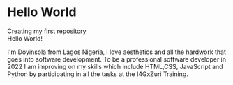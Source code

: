 # Hello World
Creating my first repository
<br>
Hello World!

I'm Doyinsola from Lagos Nigeria, i love aesthetics and all the hardwork that goes into software development.
To be a professional software developer in 2022 I am improving on my skills which include HTML,CSS, JavaScript and Python by participating in all the tasks at the I4GxZuri Training.
